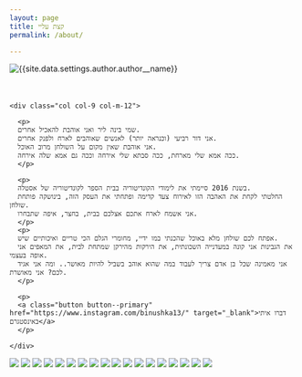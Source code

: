 ```yaml
---
layout: page
title: קצת עליי
permalink: /about/

---
```

<div class="container">
  <div class="row">
    <div class="col col-3 col-m-12">
      <div class="about-bina-image" style="margin-bottom: 50px">
        <img class="lazy" data-src="{{site.data.settings.author.author__avatar}}" alt="{{site.data.settings.author.author__name}}">
        </div>
    </div>

    <div class="col col-9 col-m-12">

      <p>
      שמי בינה ליר ואני אוהבת להאכיל אחרים.
      אני דור רביעי (וכנראה יותר) לאנשים שאוהבים לארח ולפנק אחרים.
      אני אוהבת שאין מקום על השולחן מרוב האוכל.
      ככה אמא שלי מארחת, ככה סבתא שלי אירחה וככה גם אמא שלה אירחה.
      </p>

      <p>
      בשנת 2016 סיימתי את לימודי הקונדיטוריה בבית הספר לקונדיטוריה של אסטלה.
      החלטתי לקחת את האהבה הזו לאירוח צעד קדימה ופתחתי את העסק הזה, בינושקה פותחת שולחן.
      אני אשמח לארח אתכם אצלכם בבית, בחצר, איפה שתבחרו.
      </p>
      <p>
      אפתח לכם שולחן מלא באוכל שהכנתי במו ידיי, מחומרי הגלם הכי טריים ואיכותיים שיש.
      את הגבינות אני קונה במעדנייה השכונתית, את הירקות מהירקן שמתחת לבית, את המאפים אני אופה בעצמי.
      אני מאמינה שכל בן אדם צריך לעבוד במה שהוא אוהב בשביל להיות מאושר.. ומה אני אגיד לכם? אני מאושרת.
      </p>

      <p>
      <a class="button button--primary" href="https://www.instagram.com/binushka13/" target="_blank">דברו איתי באינסטגרם</a>
      </p>

    </div>
  </div>
</div>

<div class="container">
  <div class="gallery-box">
    <div class="gallery">
      <img src="/images/gallery/IMG_2364.jpg" loading="lazy">
      <img src="/images/gallery/IMG_2384.jpg" loading="lazy">
      <img src="/images/gallery/IMG_2399.jpg" loading="lazy">
      <img src="/images/gallery/IMG_2444.jpg" loading="lazy">
      <img src="/images/gallery/IMG_2454.jpg" loading="lazy">
      <img src="/images/gallery/IMG_2466.jpg" loading="lazy">
      <img src="/images/gallery/IMG_2471.jpg" loading="lazy">
      <img src="/images/gallery/IMG_2484.jpg" loading="lazy">
      <img src="/images/gallery/IMG_2495.jpg" loading="lazy">
      <img src="/images/gallery/IMG_2505.jpg" loading="lazy">
      <img src="/images/gallery/IMG_2513.jpg" loading="lazy">
      <img src="/images/gallery/IMG_2338.jpg" loading="lazy">
      <img src="/images/gallery2/img2.jpeg" loading="lazy">
      <img src="/images/gallery2/img3.jpeg" loading="lazy">
      <img src="/images/gallery2/img4.jpeg" loading="lazy">
      <img src="/images/gallery2/img5.jpeg" loading="lazy">
      <img src="/images/gallery2/img8.jpeg" loading="lazy">
      <img src="/images/gallery2/img9.jpeg" loading="lazy">
    </div>
  </div>
</div>



